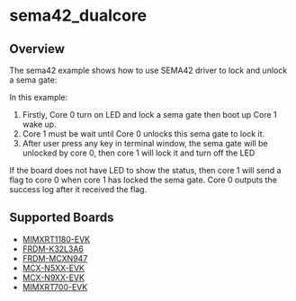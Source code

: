 # sema42_dualcore

## Overview
The sema42 example shows how to use SEMA42 driver to lock and unlock a sema gate:

In this example:
1. Firstly, Core 0 turn on LED  and lock a sema gate then boot up Core 1 wake up.
2. Core 1 must be wait until Core 0 unlocks this sema gate to lock it.
3. After user press any key in terminal window, the sema gate will be unlocked by core 0,
then core 1 will lock it and turn off the LED

If the board does not have LED to show the status, then core 1 will send a flag
to core 0 when core 1 has locked the sema gate. Core 0 outputs the success log
after it received the flag.

## Supported Boards
- [MIMXRT1180-EVK](../../../_boards/evkmimxrt1180/driver_examples/sema42/dual_core/example_board_readme.md)
- [FRDM-K32L3A6](../../../_boards/frdmk32l3a6/driver_examples/sema42/dual_core/example_board_readme.md)
- [FRDM-MCXN947](../../../_boards/frdmmcxn947/driver_examples/sema42/dual_core/example_board_readme.md)
- [MCX-N5XX-EVK](../../../_boards/mcxn5xxevk/driver_examples/sema42/dual_core/example_board_readme.md)
- [MCX-N9XX-EVK](../../../_boards/mcxn9xxevk/driver_examples/sema42/dual_core/example_board_readme.md)
- [MIMXRT700-EVK](../../../_boards/mimxrt700evk/driver_examples/sema42/dual_core/example_board_readme.md)
